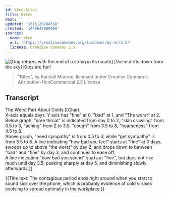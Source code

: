 ```yaml
---
id: xkcd.kites
title: Kites
desc: ''
updated: '1616126764558'
created: '1449648000000'
sources:
  name: xkcd
  url: 'https://creativecommons.org/licenses/by-nc/2.5/'
  license: Creative Commons 2.5
---
```

![[Dog returns with the end of a string in its mouth] [Voice drifts down from the sky] Kites are fun!](https://imgs.xkcd.com/comics/kites.png)
> "Kites", by Randall Munroe, licensed under Creative Commons Attribution-NonCommercial 2.5 License

## Transcript
The Worst Part About Colds
[[Chart.  
X-axis equals days.  Y axis has "fine" at 0, "bad" at 1, and "The worst" at 2.  
Below graph, "sore throat" is indicated from day 0 to 2, "skin crawling" from 0.5 to 3, "aching" from 2 to 3.5, "cough" from 3.5 to 8, "hoarseness" from 4.5 to 8.  
Above graph, "need sympathy" is from 0.5 to 3, while "get sympathy" is from 3.5 to 8.
A line indicating "how bad you feel" starts at "fine" at 0 days, swoops up to above "the worst" by day 2, and drops down to between "bad" and "fine" by day 3, and continues to ease off.  
A line indicating "how bad you sound" starts at "fine", but does not rise much until day 3.5, peaking sharply at day 5, and diminishing slowly afterwards.]]

{{Title text: The contagious period ends right around when you start to sound sick over the phone, which is probably evidence of cold viruses evolving to spread optimally in the workplace.}}
